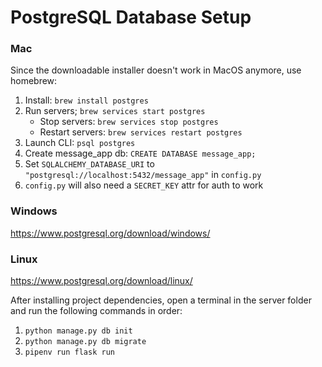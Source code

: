 # PostgreSQL Database Setup
### Mac
Since the downloadable installer doesn't work in MacOS anymore, use homebrew:
1. Install: `brew install postgres`
2. Run servers; `brew services start postgres`
   - Stop servers: `brew services stop postgres`
    - Restart servers: `brew services restart postgres`
3. Launch CLI: `psql postgres`
4. Create message_app db: `CREATE DATABASE message_app;`
5. Set `SQLALCHEMY_DATABASE_URI` to `"postgresql://localhost:5432/message_app"` in `config.py`
6. `config.py` will also need a `SECRET_KEY` attr for auth to work
### Windows
https://www.postgresql.org/download/windows/
### Linux
https://www.postgresql.org/download/linux/

After installing project dependencies, open a terminal in the server folder and run the following commands in order:  
1. `python manage.py db init`
2. `python manage.py db migrate`
3. `pipenv run flask run`